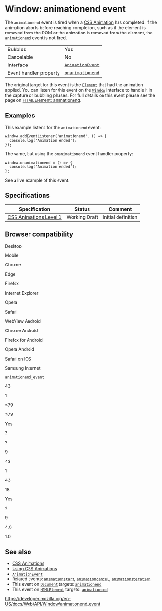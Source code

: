 Window: animationend event
==========================

The `animationend` event is fired when a [CSS Animation](https://developer.mozilla.org/en-US/docs/Web/CSS/CSS_Animations) has completed. If the animation aborts before reaching completion, such as if the element is removed from the DOM or the animation is removed from the element, the `animationend` event is not fired.

<table><tbody><tr class="odd"><td>Bubbles</td><td>Yes</td></tr><tr class="even"><td>Cancelable</td><td>No</td></tr><tr class="odd"><td>Interface</td><td><a href="../animationevent"><code>AnimationEvent</code></a></td></tr><tr class="even"><td>Event handler property</td><td><a href="../globaleventhandlers/onanimationend"><code>onanimationend</code></a></td></tr></tbody></table>

The original target for this event is the [`Element`](../element) that had the animation applied. You can listen for this event on the [`Window`](../window) interface to handle it in the capture or bubbling phases. For full details on this event please see the page on [HTMLElement: animationend](../htmlelement/animationend_event).

Examples
--------

This example listens for the `animationend` event:

    window.addEventListener('animationend', () => {
      console.log('Animation ended');
    });

The same, but using the `onanimationend` event handler property:

    window.onanimationend = () => {
      console.log('Animation ended');
    };

[See a live example of this event.](../htmlelement/animationend_event#live_example)

Specifications
--------------

<table><thead><tr class="header"><th>Specification</th><th>Status</th><th>Comment</th></tr></thead><tbody><tr class="odd"><td><a href="https://drafts.csswg.org/css-animations-1/#eventdef-animationevent-animationend">CSS Animations Level 1</a></td><td><span class="spec-wd">Working Draft</span></td><td>Initial definition</td></tr></tbody></table>

Browser compatibility
---------------------

Desktop

Mobile

Chrome

Edge

Firefox

Internet Explorer

Opera

Safari

WebView Android

Chrome Android

Firefox for Android

Opera Android

Safari on IOS

Samsung Internet

`animationend_event`

43

1

≤79

≤79

Yes

?

?

9

43

1

43

18

Yes

?

9

4.0

1.0

See also
--------

-   [CSS Animations](https://developer.mozilla.org/en-US/docs/Web/CSS/CSS_Animations)
-   [Using CSS Animations](https://developer.mozilla.org/en-US/docs/Web/CSS/CSS_Animations/Using_CSS_animations)
-   [`AnimationEvent`](../animationevent)
-   Related events: [`animationstart`](animationstart_event), [`animationcancel`](animationcancel_event), [`animationiteration`](animationiteration_event)
-   This event on [`Document`](../document) targets: [`animationend`](../document/animationend_event)
-   This event on [`HTMLElement`](../htmlelement) targets: [`animationend`](../htmlelement/animationend_event)

<a href="https://developer.mozilla.org/en-US/docs/Web/API/Window/animationend_event" class="_attribution-link">https://developer.mozilla.org/en-US/docs/Web/API/Window/animationend_event</a>
